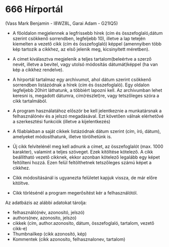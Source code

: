 # 666 Hírportál
(Vass Mark Benjamin - I8WZ8L, Garai Adam - G21IQ5)
- A  főoldalon  megjelennek  a  legfrissebb  hírek  (cím és  összefoglaló,dátum szerint csökkenő sorrendben, legfeljebb 10), illetve a lap tetején kiemelten a vezető cikk (cím és összefoglaló) képpel (amennyiben több kép tartozik a cikkhez, az első jelenik meg, kicsinyített méretben).

- A címet kiválasztva megjelenik  a  teljes  tartalom(beleértve a szerző nevét, illetve a bevitel, vagy utolsó módosítás dátumát)képpel (ha van kép a cikkhez rendelve).

- A  hírportál  tartalmaz  egy  archívumot,  ahol  dátum  szerint  csökkenő sorrendben listázódnak a hírek (cím és összefoglaló). Egy  oldalon  legfeljebb 20hírt láthatunk, a többiért lapozni kell. Az archívumban lehet keresni is, megadott dátumra, cím(részlet)re, vagy tetszőleges szóra a cikk tartalmából.

- A  program  használatához  először  be  kell  jelentkeznie  a  munkatársnak  a felhasználónév és a jelszó megadásával. Ezt követően válnak elérhetővé a szerkesztési funkciók (illetve a kijelentkezés)

- A főablakban a saját cikkek listázódnak dátum szerint (cím, író, dátum), amelyeket módosíthatunk, illetve törölhetünk is.

- Új cikk felvitelénél meg kell adnunk a címet, az összefoglalót (max.  1000 karakter),  valamint  a  teljes  szöveget.  Ezek  kitöltése  kötelező.  A  cikk beállítható vezető  cikknek,  ekkor  azonban  kötelező  legalább  egy  képet feltölteni hozzá. Ezen felül feltölthetnek tetszőleges számú képet a cikkhez.

- Cikk módosításánál is ugyanezta felületet kapjuk vissza, de már előre kitöltve.

- Cikk törlésénél a program megerősítést kér a felhasználótól.

Az adatbázis az alábbi adatokat tárolja: 
- felhasználó(név, azonosító, jelszó)
- authors(nev, azonosito, jelszo)
- cikkek (cím, author.azonosito, dátum, összefoglaló, tartalom, vezető cikk-e)
- Thumbnailkep (cikk azonosító, kép)
- Kommentek (cikk azonosito, felhasznalonev, tartalom)